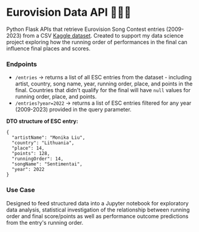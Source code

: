 # Eurovision Data API 🪩🕺🏼

Python Flask APIs that retrieve Eurovision Song Contest entries (2009-2023) from a CSV [Kaggle dataset](https://www.kaggle.com/datasets/diamondsnake/eurovision-song-contest-data). Created to support my data science project exploring how the running order of performances in the final can influence final places and scores.

### Endpoints

- `/entries` → returns a list of all ESC entries from the dataset - including  artist, country, song name, year, running order, place, and points in the final. Countries that didn't qualify for the final will have `null` values for running order, place, and points.
- `/entries?year=2022` → returns a list of ESC entries filtered for any year (2009-2023) provided in the query parameter.

**DTO structure of ESC entry:** 

```  
{
  "artistName": "Monika Liu",
  "country": "Lithuania",
  "place": 14,
  "points": 128,
  "runningOrder": 14,
  "songName": "Sentimentai",
  "year": 2022
}
```

### Use Case

Designed to feed structured data into a Jupyter notebook for exploratory data analysis, statistical investigation of the relationship between running order and final score/points as well as performance outcome predictions from the entry's running order.